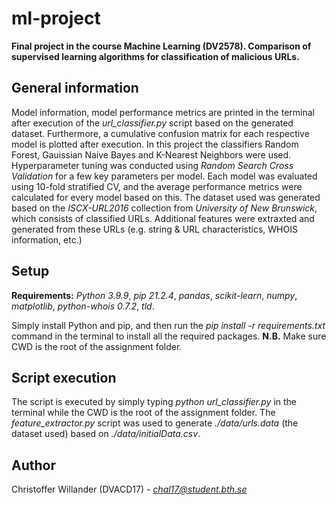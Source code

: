 # ml-project
**Final project in the course Machine Learning (DV2578). Comparison of supervised learning algorithms for classification of malicious URLs.**

## General information
Model information, model performance metrics are printed in the terminal after execution of the *url_classifier.py* script based on the generated dataset. Furthermore, a cumulative confusion matrix for each respective model is plotted after execution. In this project the classifiers Random Forest, Gauissian Naive Bayes and K-Nearest Neighbors were used. Hyperparameter tuning was conducted using *Random Search Cross Validation* for a few key parameters per model. Each model was evaluated using 10-fold stratified CV, and the average performance metrics were calculated for every model based on this. The dataset used was generated based on the *ISCX-URL2016* collection from *University of New Brunswick*, which consists of classified URLs. Additional features were extraxted and generated from these URLs (e.g. string & URL characteristics, WHOIS information, etc.)

## Setup
**Requirements:** *Python 3.9.9*, *pip 21.2.4*, *pandas*, *scikit-learn*, *numpy*, *matplotlib*, *python-whois 0.7.2*, *tld*.

Simply install Python and pip, and then run the *pip install -r requirements.txt* command in the terminal to install all the required packages.
**N.B.** Make sure CWD is the root of the assignment folder.

## Script execution
The script is executed by simply typing *python url_classifier.py* in the terminal while the CWD is the root of the assignment folder.
The *feature_extractor.py* script was used to generate *./data/urls.data* (the dataset used) based on *./data/initialData.csv*.

## Author
Christoffer Willander (DVACD17) - *chal17@student.bth.se*
